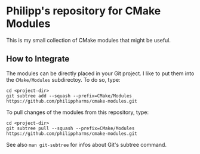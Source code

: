 # Philipp's repository for CMake Modules

This is my small collection of CMake modules that might be useful.

How to Integrate
----------------

The modules can be directly placed in your Git project. I like to put them into
the `CMake/Modules` subdirectoy. To do so, type:

    cd <project-dir>
    git subtree add --squash --prefix=CMake/Modules https://github.com/philippharms/cmake-modules.git

To pull changes of the modules from this repository, type:

    cd <project-dir>
    git subtree pull --squash --prefix=CMake/Modules https://github.com/philippharms/cmake-modules.git

See also `man git-subtree` for infos about Git's subtree command.
